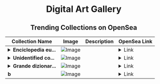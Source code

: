 <div align="center">

# Digital Art Gallery

## Trending Collections on OpenSea

| Collection Name                       | Image                                                                                     | Description                       | OpenSea Link                                                                                          |
|---------------------------------------|-------------------------------------------------------------------------------------------|-----------------------------------|--------------------------------------------------------------------------------------------------------|
| **<details><summary>Enciclopedia eu...</summary>Enciclopedia europea</details>** | ![Image](https://i.seadn.io/s/raw/files/806887d5745182d3d8d87dad76777e6b.jpg?w=500&auto=format?w=200&auto=format) |  | <details><summary>Link</summary>[Enciclopedia europea](https://opensea.io/collection/enciclopedia-europea)</details> |
| **<details><summary>Unidentified co...</summary>Unidentified contract eb13d27a-67f4-4593-8927-bbed6cb6dfad</details>** | ![Image](https://i.seadn.io/s/raw/files/a837708742ad8afcb35eb60ba787976d.jpg?w=500&auto=format?w=200&auto=format) |  | <details><summary>Link</summary>[Unidentified contract eb13d27a-67f4-4593-8927-bbed6cb6dfad](https://opensea.io/collection/unidentified-contract-eb13d27a-67f4-4593-8927-bbed)</details> |
| **<details><summary>Grande dizionar...</summary>Grande dizionario della lingua italiana</details>** | ![Image](https://i.seadn.io/s/raw/files/86e8081b168c47667ad4f5aed566b37b.jpg?w=500&auto=format?w=200&auto=format) |  | <details><summary>Link</summary>[Grande dizionario della lingua italiana](https://opensea.io/collection/grande-dizionario-della-lingua-italiana-2)</details> |
| **b** | ![Image](https://i.seadn.io/s/raw/files/c17defe12e0ea1cd603439d3e196338f.jpg?w=500&auto=format?w=200&auto=format) |  | <details><summary>Link</summary>[b](https://opensea.io/collection/b-13731)</details> |

</div>